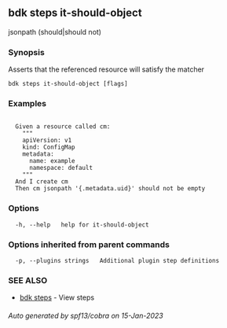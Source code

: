 ## bdk steps it-should-object

<reference> jsonpath <jsonpath> (should|should not) <matcher>

### Synopsis

Asserts that the referenced resource will satisfy the matcher

```
bdk steps it-should-object [flags]
```

### Examples

```
  
  Given a resource called cm:
    """
    apiVersion: v1
    kind: ConfigMap
    metadata:
      name: example
      namespace: default
    """
  And I create cm
  Then cm jsonpath '{.metadata.uid}' should not be empty

```

### Options

```
  -h, --help   help for it-should-object
```

### Options inherited from parent commands

```
  -p, --plugins strings   Additional plugin step definitions
```

### SEE ALSO

* [bdk steps](bdk_steps.md)	 - View steps

###### Auto generated by spf13/cobra on 15-Jan-2023

